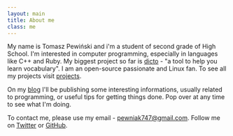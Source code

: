```yaml
---
layout: main
title: About me
class: me
---
```


My name is Tomasz Pewiński and i'm a student of second grade of High School. I'm interested in computer programming, especially in languages like C++ and Ruby. My biggest project so far is [dicto][1] - "a tool to help you learn vocabulary". I am an open-source passionate and Linux fan. To see all my projects visit [projects][2].

On my [blog][3] I'll be publishing some interesting informations, usually related to programming, or useful tips for getting things done. Pop over at any time to see what I'm doing.

To contact me, please use my email - [pewniak747@gmail.com][4]. Follow me on [Twitter][5] or [GitHub][6].

[1]:http://pewniak747.github.com/dicto
[2]:projects.html
[3]:index.html
[4]:mailto:pewniak747@gmail.com
[5]:http://twitter.com/pewniak747
[6]:http://github.com/pewniak747
